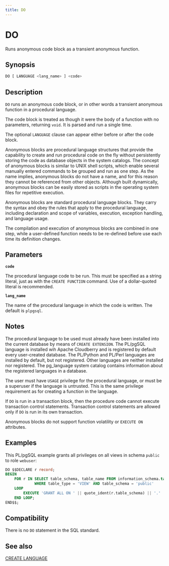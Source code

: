 ```yaml
---
title: DO
---
```


# DO

Runs anonymous code block as a transient anonymous function.

## Synopsis

```sql
DO [ LANGUAGE <lang_name> ] <code>
```

## Description

`DO` runs an anonymous code block, or in other words a transient anonymous function in a procedural language.

The code block is treated as though it were the body of a function with no parameters, returning `void`. It is parsed and run a single time.

The optional `LANGUAGE` clause can appear either before or after the code block.

Anonymous blocks are procedural language structures that provide the capability to create and run procedural code on the fly without persistently storing the code as database objects in the system catalogs. The concept of anonymous blocks is similar to UNIX shell scripts, which enable several manually entered commands to be grouped and run as one step. As the name implies, anonymous blocks do not have a name, and for this reason they cannot be referenced from other objects. Although built dynamically, anonymous blocks can be easily stored as scripts in the operating system files for repetitive execution.

Anonymous blocks are standard procedural language blocks. They carry the syntax and obey the rules that apply to the procedural language, including declaration and scope of variables, execution, exception handling, and language usage.

The compilation and execution of anonymous blocks are combined in one step, while a user-defined function needs to be re-defined before use each time its definition changes.

## Parameters

**`code`**

The procedural language code to be run. This must be specified as a string literal, just as with the `CREATE FUNCTION` command. Use of a dollar-quoted literal is recommended.

**`lang_name`**

The name of the procedural language in which the code is written. The default is `plpgsql`.

## Notes

The procedural language to be used must already have been installed into the current database by means of `CREATE EXTENSION`. The PL/pgSQL language is installed wih Apache Cloudberry and is registered by default every user-created database. The PL/Python and PL/Perl languages are installed by default, but not registered. Other languages are neither installed nor registered. The pg_language system catalog contains information about the registered languages in a database.

The user must have `USAGE` privilege for the procedural language, or must be a superuser if the language is untrusted. This is the same privilege requirement as for creating a function in the language.

If `DO` is run in a transaction block, then the procedure code cannot execute transaction control statements. Transaction control statements are allowed only if `DO` is run in its own transaction.

Anonymous blocks do not support function volatility or `EXECUTE ON` attributes.

## Examples

This PL/pgSQL example grants all privileges on all views in schema `public` to role `webuser`:

```sql
DO $$DECLARE r record;
BEGIN
    FOR r IN SELECT table_schema, table_name FROM information_schema.tables
             WHERE table_type = 'VIEW' AND table_schema = 'public'
    LOOP
        EXECUTE 'GRANT ALL ON ' || quote_ident(r.table_schema) || '.' || quote_ident(r.table_name) || ' TO webuser';
    END LOOP;
END$$;
```

## Compatibility

There is no `DO` statement in the SQL standard.

## See also

[CREATE LANGUAGE](/docs/sql-stmts/create-language.md)
